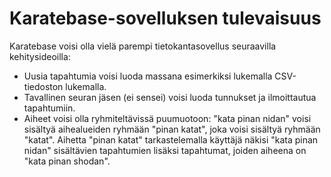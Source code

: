 # Karatebase-sovelluksen tulevaisuus

Karatebase voisi olla vielä parempi tietokantasovellus seuraavilla kehitysideoilla:
* Uusia tapahtumia voisi luoda massana esimerkiksi lukemalla CSV-tiedoston lukemalla.
* Tavallinen seuran jäsen (ei sensei) voisi luoda tunnukset ja ilmoittautua tapahtumiin.
* Aiheet voisi olla ryhmiteltävissä puumuotoon: "kata pinan nidan" voisi sisältyä aihealueiden ryhmään "pinan katat", joka voisi sisältyä ryhmään "katat". Aihetta "pinan katat" tarkastelemalla käyttäjä näkisi "kata pinan nidan" sisältävien tapahtumien lisäksi tapahtumat, joiden aiheena on "kata pinan shodan".